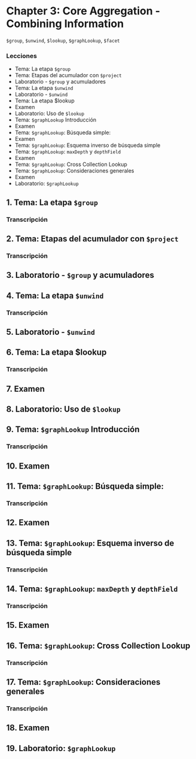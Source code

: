 # Chapter 3: Core Aggregation - Combining Information
`$group`, `$unwind`, `$lookup`, `$graphLookup`, `$facet`

### Lecciones

* Tema: La etapa `$group`
* Tema: Etapas del acumulador con `$project`
* Laboratorio - `$group` y acumuladores
* Tema: La etapa `$unwind`
* Laboratorio - `$unwind`
* Tema: La etapa $lookup
* Examen
* Laboratorio: Uso de `$lookup`
* Tema: `$graphLookup` Introducción
* Examen
* Tema: `$graphLookup`: Búsqueda simple: 
* Examen
* Tema: `$graphLookup`: Esquema inverso de búsqueda simple
* Tema: `$graphLookup`: `maxDepth` y `depthField`
* Examen
* Tema: `$graphLookup`: Cross Collection Lookup
* Tema: `$graphLookup`: Consideraciones generales
* Examen
* Laboratorio: `$graphLookup`


## 1. Tema: La etapa `$group`

### Transcripción

## 2. Tema: Etapas del acumulador con `$project`

### Transcripción

## 3. Laboratorio - `$group` y acumuladores

## 4. Tema: La etapa `$unwind`

### Transcripción

## 5. Laboratorio - `$unwind`

## 6. Tema: La etapa $lookup

### Transcripción

## 7. Examen

## 8. Laboratorio: Uso de `$lookup`

## 9. Tema: `$graphLookup` Introducción

### Transcripción

## 10. Examen


## 11. Tema: `$graphLookup`: Búsqueda simple: 

### Transcripción

## 12. Examen

## 13. Tema: `$graphLookup`: Esquema inverso de búsqueda simple

### Transcripción

## 14. Tema: `$graphLookup`: `maxDepth` y `depthField`

### Transcripción

## 15. Examen

## 16. Tema: `$graphLookup`: Cross Collection Lookup

### Transcripción

## 17. Tema: `$graphLookup`: Consideraciones generales

### Transcripción

## 18. Examen

## 19. Laboratorio: `$graphLookup`
